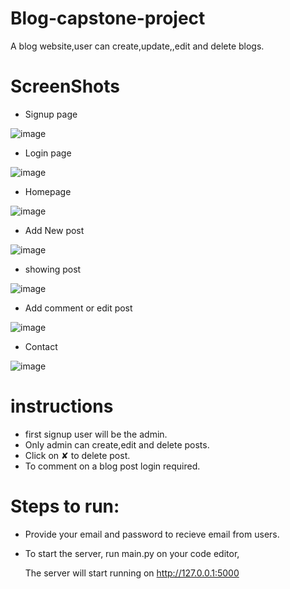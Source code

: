 # Blog-capstone-project

A blog website,user can create,update,,edit and delete blogs.
 
 # ScreenShots
 
 * Signup page

  ![image](https://user-images.githubusercontent.com/126648429/222140410-0ddffb94-2738-4a77-b09c-bb4a47683b66.png)

* Login page

![image](https://user-images.githubusercontent.com/126648429/222140795-6a5d6525-9f61-46c4-ab2a-bea8f1445e33.png)

* Homepage

![image](https://user-images.githubusercontent.com/126648429/222141151-50b3c3b1-60c4-4f8a-9eec-d9e17f425070.png)

* Add New post

![image](https://user-images.githubusercontent.com/126648429/222141578-a9d197ff-7a2e-41b9-aea6-8abe6e69eaa9.png)

* showing post

![image](https://user-images.githubusercontent.com/126648429/222142502-484b452f-b900-43e1-b3b8-92345f06dec9.png)

* Add comment or edit post

![image](https://user-images.githubusercontent.com/126648429/222143007-f76f1618-8bcf-4d4f-8d2a-33aeb8b01fc8.png)

* Contact 

![image](https://user-images.githubusercontent.com/126648429/222144593-b6d433bf-6a75-40fb-a1c7-6e1fcfb5aa92.png)



# instructions
 * first signup user will be the admin.
 * Only admin can create,edit and delete posts.
 * Click on ✘ to delete post.
 * To comment on a blog post login required.
 
 # Steps to run:
 * Provide your email and password to recieve email from users.
 * To start the server, run main.py on your code editor,
   
   The server will start running on 
   http://127.0.0.1:5000
    

